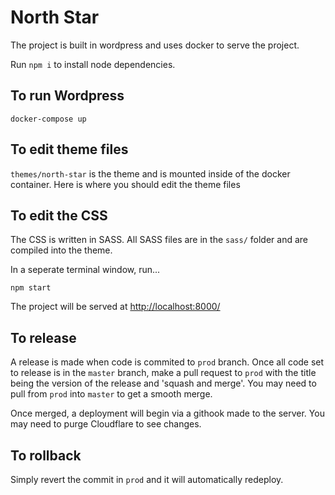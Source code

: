 # North Star

The project is built in wordpress and uses docker to serve the project.

Run `npm i` to install node dependencies.

## To run Wordpress

```
docker-compose up
```

## To edit theme files

`themes/north-star` is the theme and is mounted inside of the docker container. Here is where you should edit the theme files

## To edit the CSS

The CSS is written in SASS. All SASS files are in the `sass/` folder and are compiled into the theme.

In a seperate terminal window, run...

```
npm start
```

The project will be served at [http://localhost:8000/](http://localhost:8000/)

## To release

A release is made when code is commited to `prod` branch. Once all code set to release is in the `master` branch, make a pull request to `prod` with the title being the version of the release and 'squash and merge'. You may need to pull from `prod` into `master` to get a smooth merge.

Once merged, a deployment will begin via a githook made to the server. You may need to purge Cloudflare to see changes.

## To rollback
Simply revert the commit in `prod` and it will automatically redeploy.
